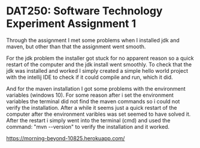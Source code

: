 # DAT250: Software Technology Experiment Assignment 1

Through the assignment I met some problems when I installed jdk and maven, but other than that the assignment went smooth.

For the jdk problem the installer got stuck for no apparent reason so a quick restart of the computer and the jdk install went smoothly. To check that the jdk was installed and worked I simply created a simple hello world project with the intellij IDE to check if it could compile and run, which it did.

And for the maven installation I got some problems with the environment variables (windows 10). For some reason after i set the environment variables the terminal did not find the maven commands so i could not verify the installation. After a while it seems just a quick restart of the computer after the environment varibles was set seemed to have solved it. After the restart i simply went into the terminal (cmd) and used the command: "mvn --version" to verify the installation and it worked.


https://morning-beyond-10825.herokuapp.com/
